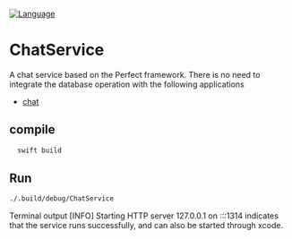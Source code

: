 [![Language](https://img.shields.io/badge/language-Swift%204-orange.svg)
](https://developer.apple.com/swift/)

# ChatService
A chat service based on the Perfect framework. There is no need to integrate the database operation with the following applications
* [chat](https://github.com/JiMengfei/Chat.git)
## compile
```bash
  swift build
```
## Run
```bash
./.build/debug/ChatService
```
Terminal output [INFO] Starting HTTP server 127.0.0.1 on :::1314 indicates that the service runs successfully, and can also be started through xcode.
